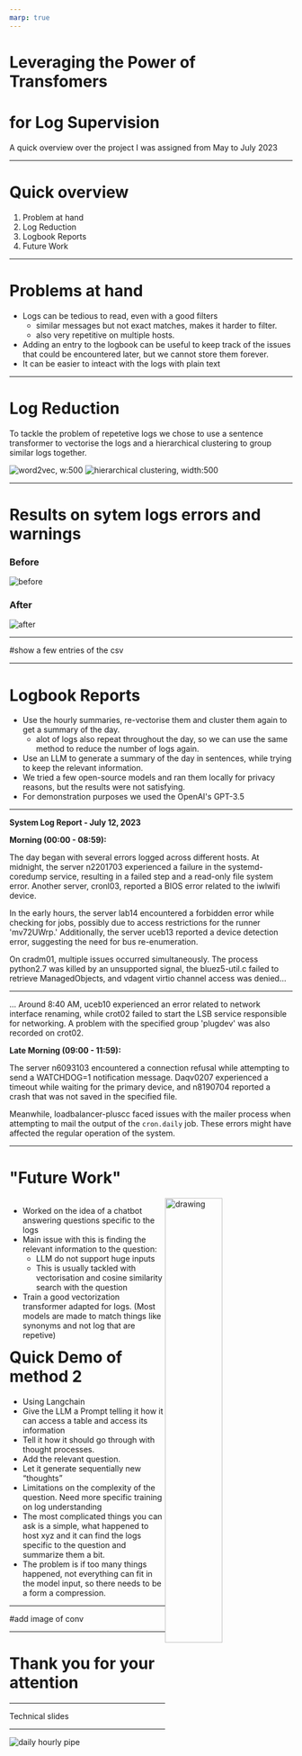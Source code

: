 ```yaml
---
marp: true
---
```


# Leveraging the Power of Transfomers
# for Log Supervision


A quick overview over the project I was assigned from May to July 2023

---
# Quick overview
1. Problem at hand
2. Log Reduction
3. Logbook Reports
4. Future Work

---
# Problems at hand
- Logs can be tedious to read, even with a good filters 
    - similar messages but not exact matches, makes it harder to filter.
    - also very repetitive on multiple hosts.
- Adding an entry to the logbook can be useful to keep track of the issues that could be encountered later, but we cannot store them forever.
- It can be easier to inteact with the logs with plain text
---
# Log Reduction
To tackle the problem of repetetive logs we chose to use a sentence transformer to vectorise the logs and a hierarchical clustering to group similar logs together.


![word2vec, w:500](./images/downloaded_images/word2vec.png "title") ![hierarchical clustering,  width:500](./images/downloaded_images/hierarchical_clustering.png)

---

# Results on sytem logs errors and warnings
### Before
![before](./images/syslogserrorwarningbefore.PNG)
### After
![after](./images/syslogserrorwarningafter.PNG)

---
#show a few entries of the csv

---
# Logbook Reports
- Use the hourly summaries, re-vectorise them and cluster them again to get a summary of the day.
    - alot of logs also repeat throughout the day, so we can use the same method to reduce the number of logs again.
- Use an LLM to generate a summary of the day in sentences, while trying to keep the relevant information.
- We tried a few open-source models and ran them locally for privacy reasons, but the results were not satisfying.
- For demonstration purposes we used the OpenAI's GPT-3.5

---
**System Log Report - July 12, 2023**

**Morning (00:00 - 08:59):**

The day began with several errors logged across different hosts. At midnight, the server n2201703 experienced a failure in the systemd-coredump service, resulting in a failed step and a read-only file system error. Another server, cronl03, reported a BIOS error related to the iwlwifi device.

In the early hours, the server lab14 encountered a forbidden error while checking for jobs, possibly due to access restrictions for the runner 'mv72UWrp.' Additionally, the server uceb13 reported a device detection error, suggesting the need for bus re-enumeration.

On cradm01, multiple issues occurred simultaneously. The process python2.7 was killed by an unsupported signal, the bluez5-util.c failed to retrieve ManagedObjects, and vdagent virtio channel access was denied... 

---
... Around 8:40 AM, uceb10 experienced an error related to network interface renaming, while crot02 failed to start the LSB service responsible for networking. A problem with the specified group 'plugdev' was also recorded on crot02.

**Late Morning (09:00 - 11:59):**

The server n6093103 encountered a connection refusal while attempting to send a WATCHDOG=1 notification message. Daqv0207 experienced a timeout while waiting for the primary device, and n8190704 reported a crash that was not saved in the specified file.

Meanwhile, loadbalancer-pluscc faced issues with the mailer process when attempting to mail the output of the `cron.daily` job. These errors might have affected the regular operation of the system.


---
# "Future Work"
<div class="container">
    <div style="width: 55%; float: left;">
        <ul>
        <li> Worked on the idea of a chatbot answering questions specific to the logs
        <li>  Main issue with this is finding the relevant information to the question:
            <ul>
            <li> LLM do not support huge inputs
            <li> This is usually tackled with vectorisation and cosine similarity search with the question
            </ul>
        <li> Train a good vectorization transformer adapted for logs. (Most models are made to match things like synonyms and not log that are repetive)
        </ul>
    </div>
    <div class="image">
        <img src="./images/pipeline_for_llm.png"style="float: right;" alt="drawing" width=45%/>
    </div>

</div>

--- 
# Quick Demo of method 2
- Using Langchain
- Give the LLM a Prompt telling it how it can access a table and access its information
- Tell it how it should go through with thought processes.
- Add the relevant question.
- Let it generate sequentially new “thoughts”
- Limitations on the complexity of the question. Need more specific training on log understanding
- The most complicated things you can ask is a simple, what happened to host xyz and it can find the logs specific to the question and summarize them a bit.
- The problem is if too many things happened, not everything can fit in the model input, so there needs to be a form a compression.

---
#add image of conv

---
# Thank you for your attention

---
Technical slides

---
![daily hourly pipe](./images/daily_log_summary.png "title")
